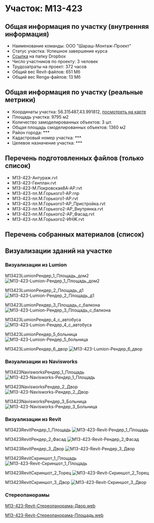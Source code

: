 # Участок: M13-423
## Общая информация по участку (внутренняя информация)
+ Наименование команды: ООО "Шараш-Монтаж-Проект"
+ Статус участка: Успешное завершение курса
+ [Ссылка](https://www.dropbox.com/sh/wvvgv1nw1iqred9/AADeI0jNNzk57r-1EbA5xtWHa/M13_423?dl=0) на папку Dropbox
+ Число участников по проекту: 3 человек
+ Трудозатраты на проект: 372 часов
+ Общий вес Revit-файлов: 651 Мб
+ Общий вес Renga-файлов: 13 Мб
## Общая информация по участку (реальные метрики)
+ Координаты участка: 56.315487,43.991812, [посмотреть на карте](yandex.ru/maps/47/nizhny-novgorod/?ll=56.315487%2C43.991812&z=19)
+ Площадь участка: 9795 м2
+ Количество замоделированных объектов: 3 шт.
+ Общая площадь смоделированных объектов: 1360 м2
+ Район города: *** 
+ Кадастровый номер участка: *** 
+ Целевое назначение участка: *** 
## Перечень подготовленных файлов (только список)
+ M13-423-Антураж.rvt
+ M13-423-Генплан.rvt
+ М13-423-М.Покровская8А-АР.rvt
+ М13-423-пл.М.Горького1-АР.rnp
+ М13-423-пл.М.Горького1-АР.rvt
+ М13-423-пл.М.Горького1-АР_Пристройка.rvt
+ М13-423-пл.М.Горького2-АР_Внутрянка.rvt
+ М13-423-пл.М.Горького2-АР_Фасад.rvt
+ М13-423-пл.М.Горького2-ИНЖ.rvt
## Перечень собранных материалов (список)
## Визуализации зданий на участке
### Визуализации из Lumion
М13423LumionРендер_1_Площадь_дом2
![М13-423-Lumion-Рендер_1_Площадь_дом2](/Images/M13_423/М13-423-Lumion-Рендер_1_Площадь_дом2_Compressed.jpg)

М13423LumionРендер_2_Площадь_д1
![М13-423-Lumion-Рендер_2_Площадь_д1](/Images/M13_423/М13-423-Lumion-Рендер_2_Площадь_д1_Compressed.jpg)

М13423LumionРендер_3_Площадь_с_балкона
![М13-423-Lumion-Рендер_3_Площадь_с_балкона](/Images/M13_423/М13-423-Lumion-Рендер_3_Площадь_с_балкона_Compressed.jpg)

М13423LumionРендер_4_с_автобуса
![М13-423-Lumion-Рендер_4_с_автобуса](/Images/M13_423/М13-423-Lumion-Рендер_4_с_автобуса_Compressed.jpg)

М13423LumionРендер_5_больница
![М13-423-Lumion-Рендер_5_больница](/Images/M13_423/М13-423-Lumion-Рендер_5_больница_Compressed.jpg)

М13423LumionРендер_6_двор
![М13-423-Lumion-Рендер_6_двор](/Images/M13_423/М13-423-Lumion-Рендер_6_двор_Compressed.jpg)

### Визуализации из Navisworks
М13423NavisworksРендер_1_Площадь
![М13-423-Navisworks-Рендер_1_Площадь](/Images/M13_423/М13-423-Navisworks-Рендер_1_Площадь_Compressed.jpg)

М13423NavisworksРендер_2_Двор
![М13-423-Navisworks-Рендер_2_Двор](/Images/M13_423/М13-423-Navisworks-Рендер_2_Двор_Compressed.jpg)

М13423NavisworksРендер_3_Больница
![М13-423-Navisworks-Рендер_3_Больница](/Images/M13_423/М13-423-Navisworks-Рендер_3_Больница_Compressed.jpg)

### Визуализации из Revit
М13423RevitРендер_1_Площадь
![М13-423-Revit-Рендер_1_Площадь](/Images/M13_423/М13-423-Revit-Рендер_1_Площадь_Compressed.jpg)

М13423RevitРендер_2_Фасад
![М13-423-Revit-Рендер_2_Фасад](/Images/M13_423/М13-423-Revit-Рендер_2_Фасад_Compressed.jpg)

М13423RevitРендер_3_Двор
![М13-423-Revit-Рендер_3_Двор](/Images/M13_423/М13-423-Revit-Рендер_3_Двор_Compressed.jpg)

М13423RevitСкриншот_1_Площадь
![М13-423-Revit-Скриншот_1_Площадь](/Images/M13_423/М13-423-Revit-Скриншот_1_Площадь_Compressed.jpg)

М13423RevitСкриншот_2_Торец
![М13-423-Revit-Скриншот_2_Торец](/Images/M13_423/М13-423-Revit-Скриншот_2_Торец_Compressed.jpg)

М13423RevitСкриншот_3_Двор
![М13-423-Revit-Скриншот_3_Двор](/Images/M13_423/М13-423-Revit-Скриншот_3_Двор_Compressed.jpg)

### Стереопанорамы
[M13-423-Revit-Стереопанорама-Двор.web](https://pano.autodesk.com/pano.html?url=jpgs/10c9d04c-a94d-4f56-be40-704a5413848c&version=2)

[M13-423-Revit-Стереопанорама-Площадь.web](https://pano.autodesk.com/pano.html?url=jpgs/9334a0b6-6160-4898-91a9-b28fb43b6e96&version=2)

